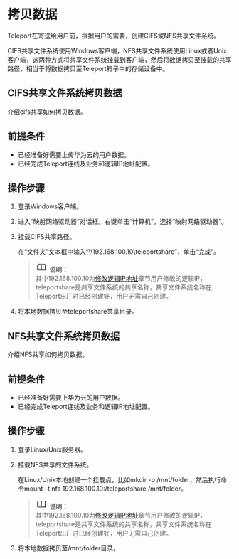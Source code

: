 # 拷贝数据<a name="ZH-CN_TOPIC_0098461123"></a>

Teleport在寄送给用户前，根据用户的需要，创建CIFS或NFS共享文件系统。

CIFS共享文件系统使用Windows客户端，NFS共享文件系统使用Linux或者Unix客户端，这两种方式将共享文件系统挂载到客户端，然后将数据拷贝至挂载的共享路径，相当于将数据拷贝至Teleport箱子中的存储设备中。

## CIFS共享文件系统拷贝数据<a name="section1404134717507"></a>

介绍cifs共享如何拷贝数据。

## 前提条件<a name="section19914716548"></a>

-   已经准备好需要上传华为云的用户数据。
-   已经完成Teleport连线及业务和逻辑IP地址配置。

## 操作步骤<a name="section19463103615498"></a>

1.  登录Windows客户端。
2.  进入“映射网络驱动器”对话框。右键单击“计算机”，选择“映射网络驱动器”。
3.  挂载CIFS共享路径。

    在“文件夹”文本框中输入“\\\\192.168.100.10\\teleportshare”，单击“完成”。

    >![](public_sys-resources/icon-note.gif) **说明：**   
    >其中192.168.100.10为[修改逻辑IP地址](修改逻辑IP地址.md)章节用户修改的逻辑IP，teleportshare是共享文件系统的共享名称，共享文件系统名称在Teleport出厂时已经创建好，用户无需自己创建。  

4.  将本地数据拷贝至teleportshare共享目录。

## NFS共享文件系统拷贝数据<a name="section7320182018511"></a>

介绍NFS共享如何拷贝数据。

## 前提条件<a name="zh-cn_topic_0097288785_section7579185019489"></a>

-   已经准备好需要上华为云的用户数据。
-   已经完成Teleport连线及业务和逻辑IP地址配置。

## 操作步骤<a name="section1862314507"></a>

1.  登录Linux/Unix服务器。
2.  挂载NFS共享的文件系统。

    在Linux/Unix本地创建一个挂载点，比如mkdir -p /mnt/folder，然后执行命令mount –t nfs 192.168.100.10:/teleportshare  /mnt/folder。

    >![](public_sys-resources/icon-note.gif) **说明：**   
    >其中192.168.100.10为[修改逻辑IP地址](修改逻辑IP地址.md)章节用户修改的逻辑IP，teleportshare是共享文件系统的共享名称，共享文件系统名称在Teleport出厂时已经创建好，用户无需自己创建。  

3.  将本地数据拷贝至/mnt/folder目录。

